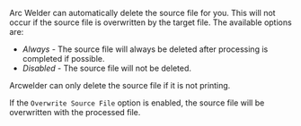  Arc Welder can automatically delete the source file for you.  This will not occur if the source file is overwritten by the target file.  The available options are:

 * *Always* - The source file will always be deleted after processing is completed if possible.
 * *Disabled* - The source file will not be deleted.

Arcwelder can only delete the source file if it is not printing.

If the ```Overwrite Source File``` option is enabled, the source file will be overwritten with the processed file.